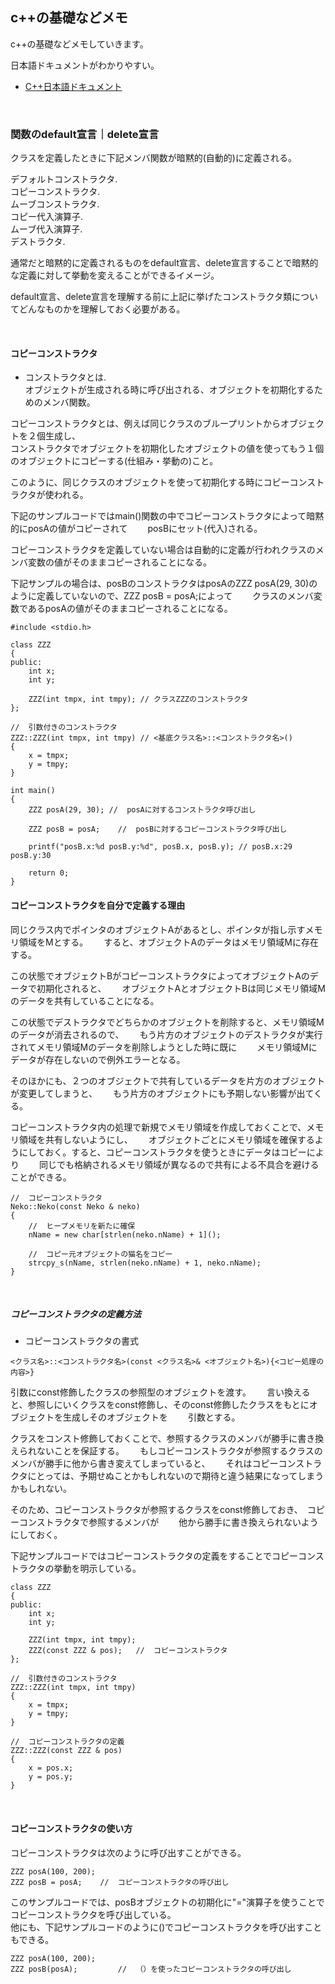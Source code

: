 ## c++の基礎などメモ

c++の基礎などメモしていきます。

日本語ドキュメントがわかりやすい。

- [C++日本語ドキュメント](https://cpprefjp.github.io/)

<br />

### 関数のdefault宣言｜delete宣言

クラスを定義したときに下記メンバ関数が暗黙的(自動的)に定義される。

デフォルトコンストラクタ.  
コピーコンストラクタ.  
ムーブコンストラクタ.  
コピー代入演算子.  
ムーブ代入演算子.  
デストラクタ.  

通常だと暗黙的に定義されるものをdefault宣言、delete宣言することで暗黙的な定義に対して挙動を変えることができるイメージ。

default宣言、delete宣言を理解する前に上記に挙げたコンストラクタ類についてどんなものかを理解しておく必要がある。

<br />

#### コピーコンストラクタ

- コンストラクタとは.   
オブジェクトが生成される時に呼び出される、オブジェクトを初期化するためのメンバ関数。

コピーコンストラクタとは、例えば同じクラスのブループリントからオブジェクトを２個生成し、  
コンストラクタでオブジェクトを初期化したオブジェクトの値を使ってもう１個のオブジェクトにコピーする(仕組み・挙動の)こと。

このように、同じクラスのオブジェクトを使って初期化する時にコピーコンストラクタが使われる。

下記のサンプルコードではmain()関数の中でコピーコンストラクタによって暗黙的にposAの値がコピーされて　　
posBにセット(代入)される。

コピーコンストラクタを定義していない場合は自動的に定義が行われクラスのメンバ変数の値がそのままコピーされることになる。

下記サンプルの場合は、posBのコンストラクタはposAのZZZ posA(29, 30)のように定義していないので、ZZZ posB = posA;によって　　
クラスのメンバ変数であるposAの値がそのままコピーされることになる。

```
#include <stdio.h>

class ZZZ
{
public:
    int x;
    int y;

    ZZZ(int tmpx, int tmpy); // クラスZZZのコンストラクタ
};

//  引数付きのコンストラクタ
ZZZ::ZZZ(int tmpx, int tmpy) // <基底クラス名>::<コンストラクタ名>()
{
    x = tmpx;
    y = tmpy;
}

int main()
{
    ZZZ posA(29, 30); //  posAに対するコンストラクタ呼び出し

    ZZZ posB = posA;    //  posBに対するコピーコンストラクタ呼び出し

    printf("posB.x:%d posB.y:%d", posB.x, posB.y); // posB.x:29 posB.y:30

    return 0;
}
```

#### コピーコンストラクタを自分で定義する理由

同じクラス内でポインタのオブジェクトAがあるとし、ポインタが指し示すメモリ領域をMとする。　　
すると、オブジェクトAのデータはメモリ領域Mに存在する。

この状態でオブジェクトBがコピーコンストラクタによってオブジェクトAのデータで初期化されると、　　
オブジェクトAとオブジェクトBは同じメモリ領域Mのデータを共有していることになる。

この状態でデストラクタでどちらかのオブジェクトを削除すると、メモリ領域Mのデータが消去されるので、　　
もう片方のオブジェクトのデストラクタが実行されてメモリ領域Mのデータを削除しようとした時に既に　　
メモリ領域Mにデータが存在しないので例外エラーとなる。

そのほかにも、２つのオブジェクトで共有しているデータを片方のオブジェクトが変更してしまうと、　　
もう片方のオブジェクトにも予期しない影響が出てくる。

コピーコンストラクタ内の処理で新規でメモリ領域を作成しておくことで、メモリ領域を共有しないようにし、　　
オブジェクトごとにメモリ領域を確保するようにしておく。すると、コピーコンストラクタを使うときにデータはコピーにより　　
同じでも格納されるメモリ領域が異なるので共有による不具合を避けることができる。

```
//  コピーコンストラクタ
Neko::Neko(const Neko & neko)
{
    //  ヒープメモリを新たに確保
    nName = new char[strlen(neko.nName) + 1]();

    //  コピー元オブジェクトの猫名をコピー
    strcpy_s(nName, strlen(neko.nName) + 1, neko.nName);
}
```

<br />

##### コピーコンストラクタの定義方法

- コピーコンストラクタの書式　　

```
<クラス名>::<コンストラクタ名>(const <クラス名>& <オブジェクト名>){<コピー処理の内容>}
```

引数にconst修飾したクラスの参照型のオブジェクトを渡す。　　
言い換えると、参照しにいくクラスをconst修飾し、そのconst修飾したクラスをもとにオブジェクトを生成しそのオブジェクトを　　
引数とする。

クラスをコンスト修飾しておくことで、参照するクラスのメンバが勝手に書き換えられないことを保証する。　　
もしコピーコンストラクタが参照するクラスのメンバが勝手に他から書き変えてしまっていると、　　
それはコピーコンストラクタにとっては、予期せぬことかもしれないので期待と違う結果になってしまうかもしれない。　

そのため、コピーコンストラクタが参照するクラスをconst修飾しておき、　コピーコンストラクタで参照するメンバが　　
他から勝手に書き換えられないようにしておく。

下記サンプルコードではコピーコンストラクタの定義をすることでコピーコンストラクタの挙動を明示している。　

```
class ZZZ
{
public:
    int x;
    int y;

    ZZZ(int tmpx, int tmpy);
    ZZZ(const ZZZ & pos);   //  コピーコンストラクタ
};

//  引数付きのコンストラクタ
ZZZ::ZZZ(int tmpx, int tmpy)
{
    x = tmpx;
    y = tmpy;
}

//  コピーコンストラクタの定義
ZZZ::ZZZ(const ZZZ & pos)
{
    x = pos.x;
    y = pos.y;
}
```

<br />

#### コピーコンストラクタの使い方

コピーコンストラクタは次のように呼び出すことができる。

```
ZZZ posA(100, 200);
ZZZ posB = posA;    //  コピーコンストラクタの呼び出し
```

このサンプルコードでは、posBオブジェクトの初期化に"="演算子を使うことでコピーコンストラクタを呼び出している。  
他にも、下記サンプルコードのように()でコピーコンストラクタを呼び出すこともできる。

```
ZZZ posA(100, 200);
ZZZ posB(posA);         //  （）を使ったコピーコンストラクタの呼び出し
```


